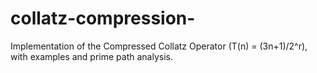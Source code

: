 # collatz-compression-
Implementation of the Compressed Collatz Operator (T(n) = (3n+1)/2^r), with examples and prime path analysis.

